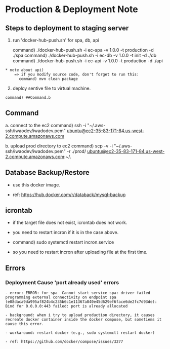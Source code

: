 # Production & Deployment Note

## Steps to deployment to staging server

  1. run 'docker-hub-push.sh' for spa, db, api

      command) ./docker-hub-push.sh -i ec-spa -v 1.0.0 -t production -d ./spa
      command) ./docker-hub-push.sh -i ec-db -v 1.0.0 -t init -d ./db
      command) ./docker-hub-push.sh -i ec-api -v 1.0.0 -t production -d ./api
     
    * note about api)
        => if you modify source code, don't forget to run this:
          command) mvn clean package

  2. deploy sentive file to virtual machine.

    command) ##Command.b
    
## Command

  a. connect to the ec2
    command) ssh -i "~/.aws-ssh/iwaodev/iwadodev.pem" ubuntu@ec2-35-83-171-84.us-west-2.compute.amazonaws.com

  b. upload prod directory to ec2
    command) scp -v -i "~/.aws-ssh/iwaodev/iwadodev.pem" -r ./prod/ ubuntu@ec2-35-83-171-84.us-west-2.compute.amazonaws.com:~/.

## Database Backup/Restore

  - use this docker image.

  - ref: https://hub.docker.com/r/databack/mysql-backup

## icrontab

  - if the target file does not exist, icrontab does not work.

  - you need to restart incron if it is in the case above.

  - command) sudo systemctl restart incron.service

  - so you need to restart incron after uploading file at the first time.

## Errors

  ### Deployment Cause 'port already used' errors

    - error: ERROR: for spa  Cannot start service spa: driver failed programming external connectivity on endpoint spa (e08daca9da995af824b4c235b6c1e11367a840e45d629ef6face6de2fc7d93de): Bind for 0.0.0.0:443 failed: port is already allocated

    - background: when i try to upload production directory, it causes recreate docker container inside the docker compose, but sometiems it cause this error.

    - workaround: restart docker (e.g., sudo systemctl restart docker)

    - ref: https://github.com/docker/compose/issues/3277 

    


